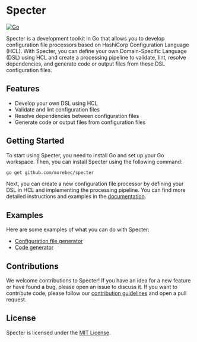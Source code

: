 # Specter

[![Go](https://github.com/Morebec/specter/actions/workflows/go.yml/badge.svg)](https://github.com/Morebec/specter/actions/workflows/go.yml)

Specter is a development toolkit in Go that allows you to develop configuration file processors based on 
HashiCorp Configuration Language (HCL). With Specter, you can define your own Domain-Specific Language (DSL) 
using HCL and create a processing pipeline to validate, lint, resolve dependencies, and generate code or output 
files from these DSL configuration files.

## Features

- Develop your own DSL using HCL
- Validate and lint configuration files
- Resolve dependencies between configuration files
- Generate code or output files from configuration files

## Getting Started

To start using Specter, you need to install Go and set up your Go workspace. 
Then, you can install Specter using the following command:

```bash
go get github.com/morebec/specter
```

Next, you can create a new configuration file processor by defining your DSL in HCL and implementing the processing 
pipeline. You can find more detailed instructions and examples in the [documentation](https://morebec.github.io/specter).

## Examples

Here are some examples of what you can do with Specter:

- [Configuration file generator](https://github.com/morebec/specter-example-config-generator)
- [Code generator](https://github.com/morebec/specter-example-code-generator)

## Contributions

We welcome contributions to Specter! If you have an idea for a new feature or have found a bug, please open an issue to 
discuss it. If you want to contribute code, please follow 
our [contribution guidelines](https://morebec.github.io/specter/contributing) and open a pull request.

## License

Specter is licensed under the [MIT License](LICENSE).
